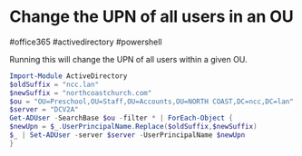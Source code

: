 # Change the UPN of all users in an OU
#office365 #activedirectory #powershell 

Running this will change the UPN of all users within a given OU.

```powershell
Import-Module ActiveDirectory
$oldSuffix = "ncc.lan"
$newSuffix = "northcoastchurch.com"
$ou = "OU=Preschool,OU=Staff,OU=Accounts,OU=NORTH COAST,DC=ncc,DC=lan"
$server = "DCV2A"
Get-ADUser -SearchBase $ou -filter * | ForEach-Object {
$newUpn = $_.UserPrincipalName.Replace($oldSuffix,$newSuffix)
$_ | Set-ADUser -server $server -UserPrincipalName $newUpn
}
```